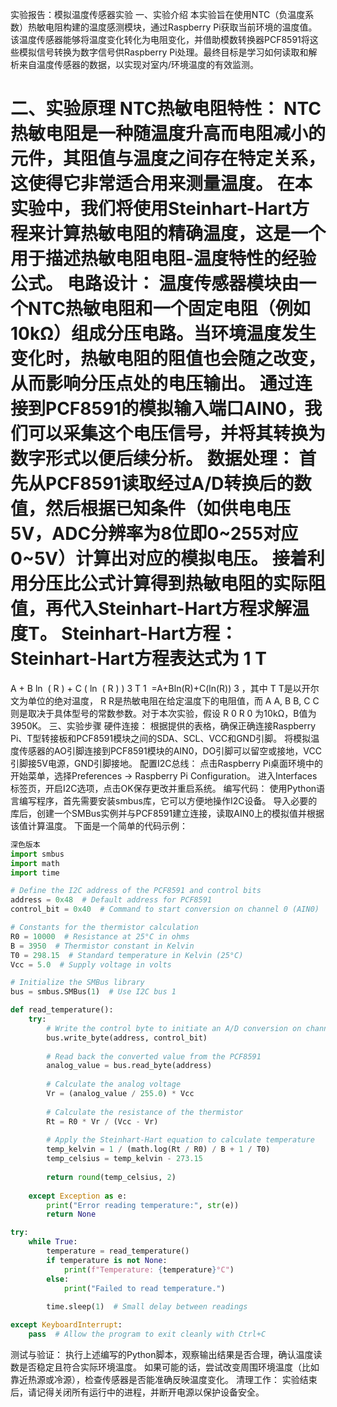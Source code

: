 实验报告：模拟温度传感器实验
一、实验介绍
本实验旨在使用NTC（负温度系数）热敏电阻构建的温度感测模块，通过Raspberry Pi获取当前环境的温度值。该温度传感器能够将温度变化转化为电阻变化，并借助模数转换器PCF8591将这些模拟信号转换为数字信号供Raspberry Pi处理。最终目标是学习如何读取和解析来自温度传感器的数据，以实现对室内/环境温度的有效监测。

二、实验原理
NTC热敏电阻特性：
NTC热敏电阻是一种随温度升高而电阻减小的元件，其阻值与温度之间存在特定关系，这使得它非常适合用来测量温度。
在本实验中，我们将使用Steinhart-Hart方程来计算热敏电阻的精确温度，这是一个用于描述热敏电阻电阻-温度特性的经验公式。
电路设计：
温度传感器模块由一个NTC热敏电阻和一个固定电阻（例如10kΩ）组成分压电路。当环境温度发生变化时，热敏电阻的阻值也会随之改变，从而影响分压点处的电压输出。
通过连接到PCF8591的模拟输入端口AIN0，我们可以采集这个电压信号，并将其转换为数字形式以便后续分析。
数据处理：
首先从PCF8591读取经过A/D转换后的数值，然后根据已知条件（如供电电压5V，ADC分辨率为8位即0~255对应0~5V）计算出对应的模拟电压。
接着利用分压比公式计算得到热敏电阻的实际阻值，再代入Steinhart-Hart方程求解温度T。
Steinhart-Hart方程：
Steinhart-Hart方程表达式为 
1
T
=
A
+
B
ln
⁡
(
R
)
+
C
(
ln
⁡
(
R
)
)
3
T
1
​
 =A+Bln(R)+C(ln(R)) 
3
 ，其中
T
T是以开尔文为单位的绝对温度，
R
R是热敏电阻在给定温度下的电阻值，而
A
A, 
B
B, 
C
C则是取决于具体型号的常数参数。对于本次实验，假设
R
0
R 
0
​
 为10kΩ，B值为3950K。
三、实验步骤
硬件连接：
根据提供的表格，确保正确连接Raspberry Pi、T型转接板和PCF8591模块之间的SDA、SCL、VCC和GND引脚。
将模拟温度传感器的AO引脚连接到PCF8591模块的AIN0，DO引脚可以留空或接地，VCC引脚接5V电源，GND引脚接地。
配置I2C总线：
点击Raspberry Pi桌面环境中的开始菜单，选择Preferences -> Raspberry Pi Configuration。
进入Interfaces标签页，开启I2C选项，点击OK保存更改并重启系统。
编写代码：
使用Python语言编写程序，首先需要安装smbus库，它可以方便地操作I2C设备。
导入必要的库后，创建一个SMBus实例并与PCF8591建立连接，读取AIN0上的模拟值并根据该值计算温度。
下面是一个简单的代码示例：
```python
深色版本
import smbus
import math
import time

# Define the I2C address of the PCF8591 and control bits
address = 0x48  # Default address for PCF8591
control_bit = 0x40  # Command to start conversion on channel 0 (AIN0)

# Constants for the thermistor calculation
R0 = 10000  # Resistance at 25°C in ohms
B = 3950  # Thermistor constant in Kelvin
T0 = 298.15  # Standard temperature in Kelvin (25°C)
Vcc = 5.0  # Supply voltage in volts

# Initialize the SMBus library
bus = smbus.SMBus(1)  # Use I2C bus 1

def read_temperature():
    try:
        # Write the control byte to initiate an A/D conversion on channel 0
        bus.write_byte(address, control_bit)
        
        # Read back the converted value from the PCF8591
        analog_value = bus.read_byte(address)
        
        # Calculate the analog voltage
        Vr = (analog_value / 255.0) * Vcc
        
        # Calculate the resistance of the thermistor
        Rt = R0 * Vr / (Vcc - Vr)
        
        # Apply the Steinhart-Hart equation to calculate temperature
        temp_kelvin = 1 / (math.log(Rt / R0) / B + 1 / T0)
        temp_celsius = temp_kelvin - 273.15
        
        return round(temp_celsius, 2)
    
    except Exception as e:
        print("Error reading temperature:", str(e))
        return None

try:
    while True:
        temperature = read_temperature()
        if temperature is not None:
            print(f"Temperature: {temperature}°C")
        else:
            print("Failed to read temperature.")
        
        time.sleep(1)  # Small delay between readings

except KeyboardInterrupt:
    pass  # Allow the program to exit cleanly with Ctrl+C
```
测试与验证：
执行上述编写的Python脚本，观察输出结果是否合理，确认温度读数是否稳定且符合实际环境温度。
如果可能的话，尝试改变周围环境温度（比如靠近热源或冷源），检查传感器是否能准确反映温度变化。
清理工作：
实验结束后，请记得关闭所有运行中的进程，并断开电源以保护设备安全。